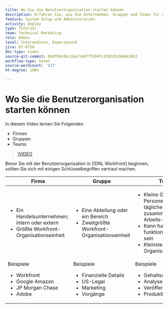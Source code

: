 ```yaml
---
title: Wo Sie die Benutzerorganisation starten können
description: Erfahren Sie, wie Sie Unternehmen, Gruppen und Teams für die Benutzerorganisation und die Vergabe von Berechtigungen für Arbeitsaufgaben nutzen können.
feature: System Setup and Administration
activity: deploy
type: Tutorial
team: Technical Marketing
role: Admin
level: Intermediate, Experienced
jira: KT-8756
doc-type: video
source-git-commit: bbdf99c6bc1be714077fd94fc3f8325394de36b3
workflow-type: tm+mt
source-wordcount: '117'
ht-degree: 100%

---
```


# Wo Sie die Benutzerorganisation starten können

In diesem Video lernen Sie Folgendes:

* Firmen
* Gruppen
* Teams

>[!VIDEO](https://video.tv.adobe.com/v/3444283/?quality=12&learn=on&enablevpops=1&captions=ger)

Bevor Sie mit der Benutzerorganisation in [!DNL Workfront] beginnen, sollten Sie sich mit einigen Schlüsselbegriffen vertraut machen.

| Firma | Gruppe | Team |
| --- | --- | --- |
| <ul><li>Ein Handelsunternehmen; intern oder extern</li><li>Größte Workfront-Organisationseinheit</li></ul> | <ul><li>Eine Abteilung oder ein Bereich</li><li>Zweitgrößte Workfront-Organisationseinheit</li></ul> | <ul><li>Kleine Gruppe von Personen, die bei den täglichen Aktivitäten zusammenarbeiten; Arbeits-Team</li><li>Kann funktional oder funktionsübergreifend sein</li><li>Kleinste Workfront-Organisationseinheit</li></ul> |
| Beispiele <ul><li>Workfront</li><li>Google Amazon</li><li>JP Morgan Chase</li><li>Adobe</li></ul> | Beispiele <ul><li>Finanzielle Details</li><li>US-Legal</li><li>Marketing</li><li>Vorgänge</li></ul> | Beispiele <ul><li>Gehaltsabrechnung</li><li>Analyse</li><li>Veröffentlichung</li><li>Produktion</li></ul> |



